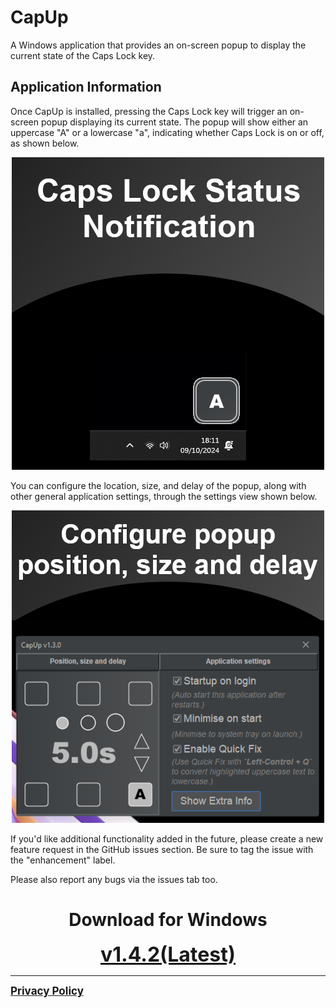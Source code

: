 # CapUp

A Windows application that provides an on-screen popup to display the current 
state of the Caps Lock key.

## Application Information

Once CapUp is installed, pressing the Caps Lock key will trigger an 
on-screen popup displaying its current state. The popup will show either an uppercase "A" or a lowercase "a", indicating whether Caps Lock is on or off, as shown below.

<p style="text-align: center;">
  <img src="misc%2Fmicrosoft%2Fscreenshots%2F1_popup_cap_key_state.png" alt="Screenshot 1">
</p>

You can configure the location, size, and delay of the popup, along with other general application settings, through the settings view shown below.

<p style="text-align: center;">
  <img src="misc%2Fmicrosoft%2Fscreenshots%2F2_popup_settings.png" alt="Screenshot 2">
</p>

If you'd like additional functionality added in the future, please create a new 
feature request in the GitHub issues section. Be sure to tag the issue with the "enhancement" label.

Please also report any bugs via the issues tab too.

<div style="text-align: center;">
    <h1>Download for Windows</h1>
    <a style="font-size: 32px; font-weight: bold;" href="https://kyle-bowden.github.io/cap-lock-popup/downloads/v1.4.2/CapUp-1.4.2.msi">
        v1.4.2(Latest)
    </a>
</div>

***

<div>
    <a style="font-size: 17px; font-weight: bold;" href="https://kyle-bowden.github.io/cap-lock-popup/PRIVACY_POLICY.html">
        Privacy Policy
    </a>
</div>
